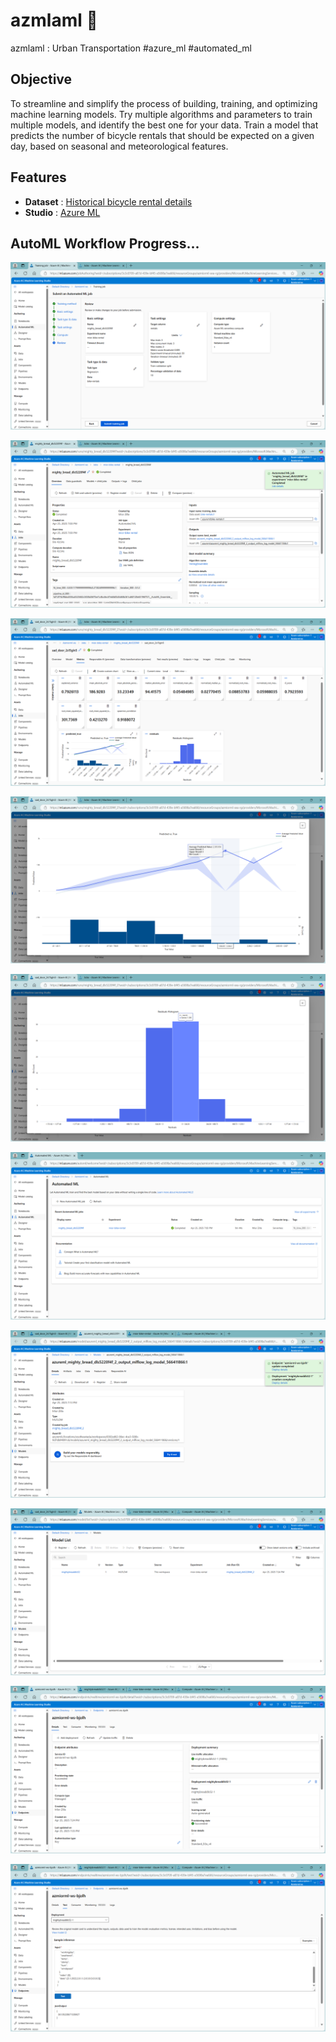# azmlaml 🔬
azmlaml : Urban Transportation #azure_ml #automated_ml

## Objective
To streamline and simplify the process of building, training, and optimizing machine learning models.
Try multiple algorithms and parameters to train multiple models, and identify the best one for your data. 
Train a model that predicts the number of bicycle rentals that should be expected on a given day, based on seasonal and meteorological features.

## Features
- **Dataset** : [Historical bicycle rental details](https://aka.ms/bike-rentals)
- **Studio**  : [Azure ML](https://ml.azure.com)

## AutoML Workflow Progress...

![Screenshot_azmlaml001](./azmlaml001.png)

![Screenshot_azmlaml002](./azmlaml002.png)

![Screenshot_azmlaml003](./azmlaml003.png)

![Screenshot_azmlaml004](./azmlaml004.png)

![Screenshot_azmlaml005](./azmlaml005.png)

![Screenshot_azmlaml006](./azmlaml006.png)

![Screenshot_azmlaml007](./azmlaml007.png)

![Screenshot_azmlaml008](./azmlaml008.png)

![Screenshot_azmlaml009](./azmlaml009.png)

![Screenshot_azmlaml010](./azmlaml010.png)
